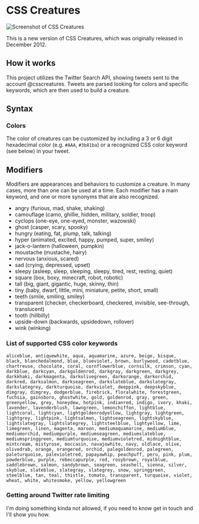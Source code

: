 # CSS Creatures

![Screenshot of CSS Creatures](https://bennettfeely.com/csscreatures/img/screenshot-2.png)

This is a new version of CSS Creatures, which was originally released in December 2012.

## How it works

This project utilizes the Twitter Search API, showing tweets sent to the account @csscreatures. Tweets are parsed looking for colors and specific keywords, which are then used to build a creature.

## Syntax

### Colors

The color of creatures can be customized by including a 3 or 6 digit hexadecimal color (e.g. `#AAA`, `#3b81ba`) or a recognized CSS color keyword (see below) in your tweet.

## Modifiers

Modifiers are appearances and behaviors to customize a creature. In many cases, more than one can be used at a time. Each modifier has a main keyword, and one or more synonyms that are also recognized.

* angry (furious, mad, shake, shaking)
* camouflage (camo, ghillie, hidden, military, soldier, troop)
* cyclops (one-eye, one-eyed, monster, wazowski)
* ghost (casper, scary, spooky)
* hungry (eating, fat, plump, talk, talking)
* hyper (animated, excited, happy, pumped, super, smiley)
* jack-o-lantern (halloween, pumpkin)
* moustache (mustache, hairy)
* nervous (anxious, scared)
* sad (crying, depressed, upset)
* sleepy (asleep, sleep, sleeping, sleepy, tired, rest, resting, quiet)
* square (box, boxy, minecraft, robot, robotic)
* tall (big, giant, gigantic, huge, skinny, thin)
* tiny (baby, dwarf, little, mini, miniature, petite, short, small)
* teeth (smile, smiling, smiley)
* transparent (checker, checkerboard, checkered, invisible, see-through, translucent)
* tooth (hillbilly)
* upside-down (backwards, upsidedown, rollover)
* wink (winking)

### List of supported CSS color keywords

```aliceblue, antiquewhite, aqua, aquamarine, azure, beige, bisque, black, blanchedalmond, blue, blueviolet, brown, burlywood, cadetblue, chartreuse, chocolate, coral, cornflowerblue, cornsilk, crimson, cyan, darkblue, darkcyan, darkgoldenrod, darkgray, darkgreen, darkgrey, darkkhaki, darkmagenta, darkolivegreen, darkorange, darkorchid, darkred, darksalmon, darkseagreen, darkslateblue, darkslategray, darkslategrey, darkturquoise, darkviolet, deeppink, deepskyblue, dimgray, dimgrey, dodgerblue, firebrick, floralwhite, forestgreen, fuchsia, gainsboro, ghostwhite, gold, goldenrod, gray, green, greenyellow, grey, honeydew, hotpink, indianred, indigo, ivory, khaki, lavender, lavenderblush, lawngreen, lemonchiffon, lightblue, lightcoral, lightcyan, lightgoldenrodyellow, lightgray, lightgreen, lightgrey, lightpink, lightsalmon, lightseagreen, lightskyblue, lightslategray, lightslategrey, lightsteelblue, lightyellow, lime, limegreen, linen, magenta, maroon, mediumaquamarine, mediumblue, mediumorchid, mediumpurple, mediumseagreen, mediumslateblue, mediumspringgreen, mediumturquoise, mediumvioletred, midnightblue, mintcream, mistyrose, moccasin, navajowhite, navy, oldlace, olive, olivedrab, orange, orangered, orchid, palegoldenrod, palegreen, paleturquoise, palevioletred, papayawhip, peachpuff, peru, pink, plum, powderblue, purple, rebeccapurple, red, rosybrown, royalblue, saddlebrown, salmon, sandybrown, seagreen, seashell, sienna, silver, skyblue, slateblue, slategray, slategrey, snow, springgreen, steelblue, tan, teal, thistle, tomato, transparent, turquoise, violet, wheat, white, whitesmoke, yellow, yellowgreen```


### Getting around Twitter rate limiting

I'm doing something kinda not allowed, if you need to know get in touch and I'll show you how.